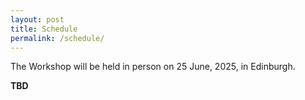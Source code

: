 ```yaml
---
layout: post
title: Schedule
permalink: /schedule/
---
```


The Workshop will be held in person on 25 June, 2025, in Edinburgh. 

**TBD**
